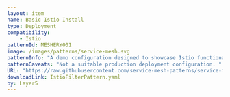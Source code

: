```yaml
---
layout: item
name: Basic Istio Install
type: Deployment
compatibility:
    - Istio
patternId: MESHERY001
image: /images/patterns/service-mesh.svg
patternInfo: "A demo configuration designed to showcase Istio functionality with modest resource requirements. It is suitable to run the Bookinfo application and associated tasks. This is the configuration that is installed with the quick start instructions."
patternCaveats: "Not a suitable production deployment configuration. "
URL: "https://raw.githubusercontent.com/service-mesh-patterns/service-mesh-patterns/master/samples/IstioFilterPattern.yaml"
downloadLink: IstioFilterPattern.yaml
by: Layer5 
---
```

    